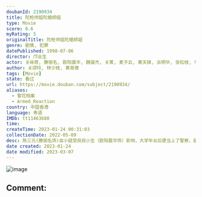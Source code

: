 ```yaml
---
doubanId: 2190934
title: 陀枪师姐陀槍師姐
type: Movie
score: 8.6
myRating: 5
originalTitle: 陀枪师姐陀槍師姐
genre: 剧情, 犯罪
datePublished: 1998-07-06
director: 邝业生
actor: 关咏荷, 滕丽名, 欧阳震华, 魏骏杰, 关菁, 麦子云, 黄天铎, 古明华, 张松枝, 李炜祺, 莫可欣, 黄文意, 梁雪湄, 刘印生, 邢金沙, 陈安琪, 丁力, 朱咪咪, 邵传勇, 马海伦, 楚原, 姚乐怡, 李成昌, 马德钟, 张锦程, 冯晓文, 蔡少芬, 林文龙, 王俊棠, 潘宁
author: 关颂玲, 林少枝, 黄育德
tags: [Movie]
state: 看过
url: https://movie.douban.com/subject/2190934/
aliases:
  - 警花档案
  - Armed_Reaction
country: 中国香港
language: 粤语
IMDb: tt11463680
time: 
createTime: 2023-01-24 00:31:03
collectionDate: 2022-05-09
desc: 陈三元(滕丽名饰)自小就受叔叔小生（欧阳震华饰）影响，大学毕业后便当上了警察，是个陀枪女警。表现出色调到了“扫黄组”，但上司程峰（魏骏杰饰）一直对她有性别歧视，好胜的她一直争取好表现。期间她认识...
date created: 2023-01-24
date modified: 2023-03-07
---
```


![image](p2233668756.jpg)

Comment:
---
